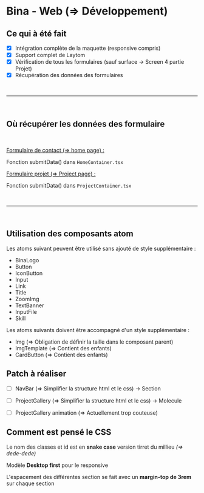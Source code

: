 # Bina - Web (=> Développement)

## Ce qui à été fait

- [x] Intégration complète de la maquette (responsive compris)
- [x] Support complet de Laytom
- [x] Vérification de tous les formulaires (sauf surface -> Screen 4 partie Projet)
- [x] Récupération des données des formulaires

<br>

---

<br>

## Où récupérer les données des formulaire

<br>

<u>Formulaire de contact (=> home page) :</u>

Fonction submitData() dans `HomeContainer.tsx`


<u>Formulaire projet (=> Project page) :</u>

Fonction submitData() dans `ProjectContainer.tsx`

<br>

---

<br>

## Utilisation des composants atom

Les atoms suivant peuvent être utilisé sans ajouté de style supplémentaire :

- BinaLogo
- Button
- IconButton
- Input
- Link
- Title
- ZoomImg
- TextBanner
- InputFile
- Skill

Les atoms suivants doivent être accompagné d'un style supplémentaire :

- Img (=> Obligation de définir la taille dans le composant parent)
- ImgTemplate (=> Contient des enfants)
- CardButton (=> Contient des enfants)


## Patch à réaliser

- [ ] NavBar (=> Simplifier la structure html et le css) -> Section
- [ ] ProjectGallery (=> Simplifier la structure html et le css) -> Molecule
- [ ] ProjectGallery animation (=> Actuellement trop couteuse)


## Comment est pensé le CSS

Le nom des classes et id est en **snake case** version tirret du millieu _(=> dede-dede)_

Modèle **Desktop first** pour le responsive

L'espacement des différentes section se fait avec un **margin-top de 3rem** sur chaque section
